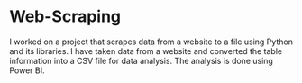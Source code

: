 # Web-Scraping

I worked on a project that scrapes data from a website to a file using Python and its libraries.
I have taken data from a website and converted the table information into a CSV file for data analysis. The analysis is done using Power BI.
